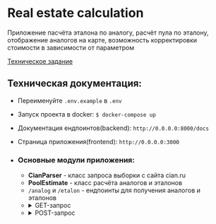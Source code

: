 # Real estate calculation
Приложение пасчёта эталона по аналогу, расчёт пула по эталону, отображение аналогов на карте, возможность корректировки стоимости 
в зависимости от параметром

[Техническое задание](https://github.com/OptikRUS/ht/blob/files/%D0%A2%D0%B5%D1%85%D0%BD%D0%B8%D1%87%D0%B5%D1%81%D0%BA%D0%BE%D0%B5%20%D0%B7%D0%B0%D0%B4%D0%B0%D0%BD%D0%B8%D0%B5.%20%D0%97%D0%B0%D0%B4%D0%B0%D1%87%D0%B0%2006.pdf)

## Техническая документация:
* Переименуйте `.env.example` в `.env`
* Запуск проекта в docker: ```$ docker-compose up```
* Документация ендпоинтов(backend): ```http://0.0.0.0:8000/docs```
* Страница приложения(frontend): ```http://0.0.0.0:3000```

* ### Основные модули приложения:
  * **CianParser** - класс запроса выборки с сайта cian.ru
  * **PoolEstimate** - класс расчёта аналогов и эталонов
  * `/analog` и `/etalon` - ендпоинты для получения аналогов и эталонов
  * <details>
      <summary>GET-запрос</summary>
        <img src="https://raw.githubusercontent.com/OptikRUS/ht/2e495ca87815537ba668657bfa79c7f684bbf646/1.png">
    </details>
  * <details>
      <summary>POST-запрос</summary>
        <img src="https://raw.githubusercontent.com/OptikRUS/ht/2e495ca87815537ba668657bfa79c7f684bbf646/2.png">
    </details>

[//]: # (## Пользовательская документация:)
